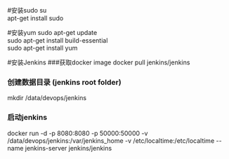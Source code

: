 #安装sudo
su  
apt-get install sudo

#安装yum
sudo apt-get update  
sudo apt-get install build-essential  
sudo apt-get install yum  

#安装Jenkins
###获取docker image
docker pull jenkins/jenkins  
### 创建数据目录 (jenkins root folder)
mkdir /data/devops/jenkins

### 启动jenkins 
docker run -d -p 8080:8080 -p 50000:50000 -v /data/devops/jenkins:/var/jenkins_home -v /etc/localtime:/etc/localtime --name jenkins-server jenkins/jenkins